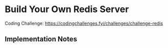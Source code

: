 # Build Your Own Redis Server

Coding Challenge: https://codingchallenges.fyi/challenges/challenge-redis

## Implementation Notes
